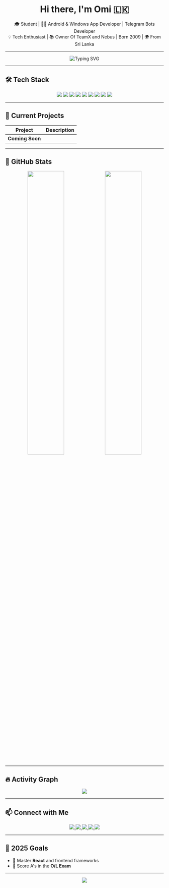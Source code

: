 <h1 align="center">Hi there, I'm Omi 🇱🇰</h1>
<p align="center">
  🎓 Student | 👨‍💻 Android & Windows App Developer | Telegram Bots Developer <br>
  💡 Tech Enthusiast | 📚 Owner Of TeamX and Nebus | Born 2009 | 🌍 From Sri Lanka
</p>

---

<p align="center">
  <img src="https://readme-typing-svg.demolab.com?font=Fira+Code&size=20&duration=2500&pause=1000&color=00F7FF&center=true&vCenter=true&multiline=true&width=700&lines=Hi+%F0%9F%91%8B+I'm+OmiyaBroo;Student+%7C+App+Developer+%7C+Tech+Lover;Creating+Cool+Stuff+with+Code;From+Sri+Lanka+%F0%9F%87%B1%F0%9F%87%9F;Welcome+to+my+GitHub+profile!" alt="Typing SVG" />
</p>

---

## 🛠️ Tech Stack

<p align="center">
  <img src="https://img.shields.io/badge/Java-ED8B00?style=for-the-badge&logo=java&logoColor=white"/>
  <img src="https://img.shields.io/badge/Python-3670A0?style=for-the-badge&logo=python&logoColor=white"/>
  <img src="https://img.shields.io/badge/HTML-E34F26?style=for-the-badge&logo=html5&logoColor=white"/>
  <img src="https://img.shields.io/badge/CSS-1572B6?style=for-the-badge&logo=css3&logoColor=white"/>
  <img src="https://img.shields.io/badge/JavaScript-FFD700?style=for-the-badge&logo=javascript&logoColor=black"/>
  <img src="https://img.shields.io/badge/React-61DAFB?style=for-the-badge&logo=react&logoColor=black"/>
  <img src="https://img.shields.io/badge/Windows-0078D6?style=for-the-badge&logo=windows&logoColor=white"/>
  <img src="https://img.shields.io/badge/Android-3DDC84?style=for-the-badge&logo=android&logoColor=white"/>
  <img src="https://img.shields.io/badge/VS%20Code-007ACC?style=for-the-badge&logo=visualstudiocode&logoColor=white"/>
</p>

---

## 🚧 Current Projects

| Project | Description |
|--------|-------------|
| **Coming Soon** | 

---

## 🌟 GitHub Stats

<p align="center">
  <img src="https://github-readme-stats.vercel.app/api?username=OmiyaBroo&show_icons=true&theme=radical" width="48%"/>
  <img src="https://github-readme-stats.vercel.app/api/top-langs/?username=OmiyaBroo&layout=compact&theme=radical" width="48%"/>
</p>

---

## 🔥 Activity Graph

<p align="center">
  <img src="https://github-readme-activity-graph.vercel.app/graph?username=OmiyaBroo&theme=react-dark&hide_border=true&area=true"/>
</p>

---

## 📫 Connect with Me

<p align="center">
  <a href="https://www.youtube.com/" target="_blank">
    <img src="https://img.shields.io/badge/YouTube-Coming%20Soon-red?style=for-the-badge&logo=youtube&logoColor=white"/>
  </a>
  <a href="https://www.instagram.com/" target="_blank">
    <img src="https://img.shields.io/badge/Instagram-%23E4405F?style=for-the-badge&logo=instagram&logoColor=white"/>
  </a>
  <a href="https://www.tiktok.com/" target="_blank">
    <img src="https://img.shields.io/badge/TikTok-000000?style=for-the-badge&logo=tiktok&logoColor=white"/>
  </a>
  <a href="https://facebook.com/" target="_blank">
    <img src="https://img.shields.io/badge/Facebook-1877F2?style=for-the-badge&logo=facebook&logoColor=white"/>
  </a>
  <a href="https://discord.gg/" target="_blank">
    <img src="https://img.shields.io/badge/Discord-5865F2?style=for-the-badge&logo=discord&logoColor=white"/>
  </a>
</p>

---

## 🎯 2025 Goals

- 🚀 Master **React** and frontend frameworks
- 🧠 Score A's in the **O/L Exam**

---

<p align="center">
  <img src="https://capsule-render.vercel.app/api?type=waving&color=0:00f7ff,100:7700ff&height=150&section=footer"/>
</p>

